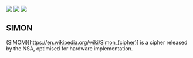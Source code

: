 ![](../../workflows/gds/badge.svg) ![](../../workflows/docs/badge.svg) ![](../../workflows/test/badge.svg)

## SIMON

(SIMOM)[https://en.wikipedia.org/wiki/Simon_(cipher)] is a cipher released by the NSA, optimised for hardware implementation.

